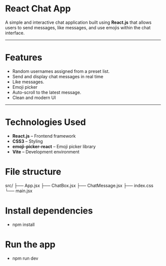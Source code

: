 # React Chat App

A simple and interactive chat application built using **React.js** that allows users to send messages, like messages, and use emojis within the chat interface.

---

# Features

- Random usernames assigned from a preset list.
- Send and display chat messages in real time
- Like messages.
- Emoji picker
- Auto-scroll to the latest message.
- Clean and modern UI 

---

# Technologies Used

- **React.js** – Frontend framework
- **CSS3** – Styling
- **emoji-picker-react** – Emoji picker library
- **Vite** – Development environment

# File structure

 src/
├── App.jsx
├── ChatBox.jsx
├── ChatMessage.jsx
├── index.css
└── main.jsx

# Install dependencies
- npm install

# Run the app
- npm run dev
